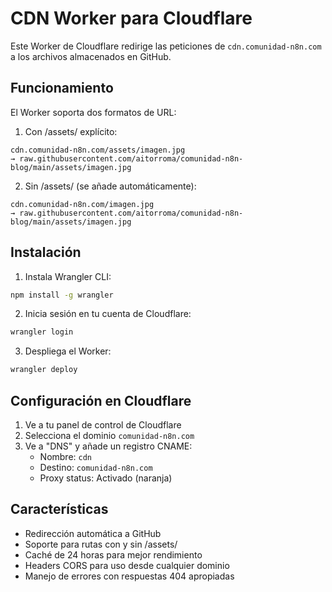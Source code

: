 # CDN Worker para Cloudflare

Este Worker de Cloudflare redirige las peticiones de `cdn.comunidad-n8n.com` a los archivos almacenados en GitHub.

## Funcionamiento

El Worker soporta dos formatos de URL:

1. Con /assets/ explícito:
```
cdn.comunidad-n8n.com/assets/imagen.jpg
→ raw.githubusercontent.com/aitorroma/comunidad-n8n-blog/main/assets/imagen.jpg
```

2. Sin /assets/ (se añade automáticamente):
```
cdn.comunidad-n8n.com/imagen.jpg
→ raw.githubusercontent.com/aitorroma/comunidad-n8n-blog/main/assets/imagen.jpg
```

## Instalación

1. Instala Wrangler CLI:
```bash
npm install -g wrangler
```

2. Inicia sesión en tu cuenta de Cloudflare:
```bash
wrangler login
```

3. Despliega el Worker:
```bash
wrangler deploy
```

## Configuración en Cloudflare

1. Ve a tu panel de control de Cloudflare
2. Selecciona el dominio `comunidad-n8n.com`
3. Ve a "DNS" y añade un registro CNAME:
   - Nombre: `cdn`
   - Destino: `comunidad-n8n.com`
   - Proxy status: Activado (naranja)

## Características

- Redirección automática a GitHub
- Soporte para rutas con y sin /assets/
- Caché de 24 horas para mejor rendimiento
- Headers CORS para uso desde cualquier dominio
- Manejo de errores con respuestas 404 apropiadas